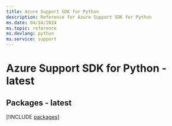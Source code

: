 ```yaml
---
title: Azure Support SDK for Python
description: Reference for Azure Support SDK for Python
ms.date: 04/24/2024
ms.topic: reference
ms.devlang: python
ms.service: support
---
```

# Azure Support SDK for Python - latest
## Packages - latest
[!INCLUDE [packages](support-index.md)]